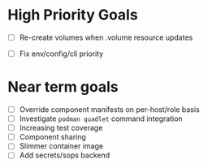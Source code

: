 # High Priority Goals
- [ ] Re-create volumes when .volume resource updates
- [ ] Fix env/config/cli priority


# Near term goals
- [ ] Override component manifests on per-host/role basis
- [ ] Investigate `podman quadlet` command integration
- [ ] Increasing test coverage
- [ ] Component sharing
- [ ] Slimmer container image
- [ ] Add secrets/sops backend
